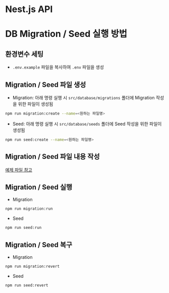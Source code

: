 # Nest.js API

# DB Migration / Seed 실행 방법

## 환경변수 세팅

- `.env.example` 파일을 복사하여 `.env` 파일을 생성

## Migration / Seed 파일 생성

- Migration: 아래 명령 실행 시 `src/database/migrations` 폴더에 Migration 작성을 위한 파일이 생성됨

```sh
npm run migration:create --name=<원하는 파일명>
```

- Seed: 아래 명령 실행 시 `src/database/seeds` 폴더에 Seed 작성을 위한 파일이 생성됨

```sh
npm run seed:create --name=<원하는 파일명>
```

## Migration / Seed 파일 내용 작성

[예제 파일 참고](./src//database//seeds/1677649485175-SeedUsers.ts)

## Migration / Seed 실행

- Migration

```sh
npm run migration:run
```

- Seed

```sh
npm run seed:run
```

## Migration / Seed 복구

- Migration

```sh
npm run migration:revert
```

- Seed

```sh
npm run seed:revert
```
